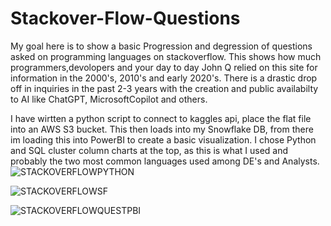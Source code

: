 # Stackover-Flow-Questions
My goal here is to show a basic Progression and degression of questions asked on programming languages on stackoverflow.
This shows how much programmers,devolopers and your day to day John Q relied on this site for information in the 2000's, 2010's and early 2020's.
There is a drastic drop off in inquiries in the past 2-3 years with the creation and public availabilty to AI like ChatGPT, MicrosoftCopilot and others.

I have wirtten a python script to connect to kaggles api, place the flat file into an AWS S3 bucket. This then loads into my Snowflake DB, from there im loading this into PowerBI to create a basic visualization.
I chose Python and SQL cluster column charts at the top, as this is what I used and probably the two most common languages used among DE's and Analysts.
![STACKOVERFLOWPYTHON](https://github.com/bfraz33/Stackover-Flow-Questions/assets/88755132/89b65e5c-1135-4616-8935-644601ecbb79)

![STACKOVERFLOWSF](https://github.com/bfraz33/Stackover-Flow-Questions/assets/88755132/d59d2405-f8fd-4f4c-ad6c-e43a327d8046)

![STACKOVERFLOWQUESTPBI](https://github.com/bfraz33/Stackover-Flow-Questions/assets/88755132/c70835ae-1f92-4366-a5d8-9d8c42a92160)
